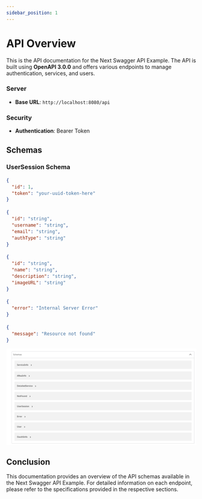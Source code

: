 ```yaml
---
sidebar_position: 1
---
```


# API Overview

This is the API documentation for the Next Swagger API Example. The API is built using **OpenAPI 3.0.0** and offers various endpoints to manage authentication, services, and users.

### Server
- **Base URL**: `http://localhost:8080/api`

### Security
- **Authentication**: Bearer Token

## Schemas

### UserSession Schema
```json
{
  "id": 1,
  "token": "your-uuid-token-here"
}

{
  "id": "string",
  "username": "string",
  "email": "string",
  "authType": "string"
}

{
  "id": "string",
  "name": "string",
  "description": "string",
  "imageURL": "string"
}

{
  "error": "Internal Server Error"
}

{
  "message": "Resource not found"
}
```

![Schema endpoint](/img/endpoint/schem.png)

## Conclusion

This documentation provides an overview of the API schemas available in the Next Swagger API Example. For detailed information on each endpoint, please refer to the specifications provided in the respective sections.